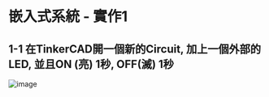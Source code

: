 # 嵌入式系統 - 實作1

## 1-1 在TinkerCAD開一個新的Circuit, 加上一個外部的LED, 並且ON (亮) 1秒, OFF(滅) 1秒


![image](https://user-images.githubusercontent.com/89329101/131237899-65d50453-4d04-4a20-9e87-e29ed618848d.png)


